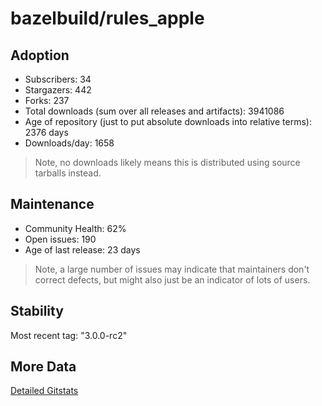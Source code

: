 # bazelbuild/rules_apple

## Adoption

- Subscribers: 34
- Stargazers: 442
- Forks: 237
- Total downloads (sum over all releases and artifacts): 3941086
- Age of repository (just to put absolute downloads into relative terms): 2376 days
- Downloads/day: 1658

> Note, no downloads likely means this is distributed using source tarballs instead.

## Maintenance

- Community Health: 62%
- Open issues: 190
- Age of last release: 23 days

> Note, a large number of issues may indicate that maintainers don't correct defects, but might also
> just be an indicator of lots of users.

## Stability

Most recent tag: "3.0.0-rc2"

## More Data

[Detailed Gitstats](/bazel-catalog/gitstats/bazelbuild/rules_apple)

